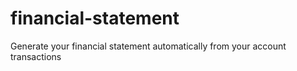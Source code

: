 financial-statement
===================

Generate your financial statement automatically from your account transactions
